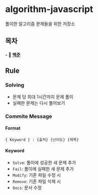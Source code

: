 # algorithm-javascript

풀이한 알고리즘 문제들을 위한 저장소

## 목차

#### - :open_file_folder: [백준](./BOJ/)

## Rule

### Solving

- 문제 당 최대 1시간까지 문제 풀이
- 실패한 문제는 다시 풀어보기

### Commite Message

#### Format

```
{ Keyword } : {출처} {난이도} {제목}
```

#### Keyword

- `Solve`: 풀이에 성공한 새 문제 추가
- `Fail`: 풀이에 실패한 새 문제 추가
- `Modify`: 기존 파일 수정 시
- `Remove`: 기존 파일 삭제 시
- `Docs`: 문서 수정
